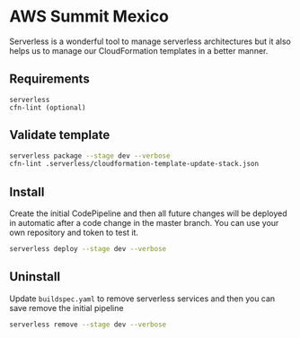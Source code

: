 # AWS Summit Mexico

Serverless is a wonderful tool to manage serverless architectures but it also helps us to manage our CloudFormation templates in a better manner.

## Requirements

```
serverless
cfn-lint (optional)
```

## Validate template

```sh
serverless package --stage dev --verbose
cfn-lint .serverless/cloudformation-template-update-stack.json
```

## Install

Create the initial CodePipeline and then all future changes will be deployed in automatic after a code change in the master branch. You can use your own repository and token to test it.

```sh
serverless deploy --stage dev --verbose
```

## Uninstall

Update `buildspec.yaml` to remove serverless services and then you can save remove the initial pipeline

```sh
serverless remove --stage dev --verbose
```